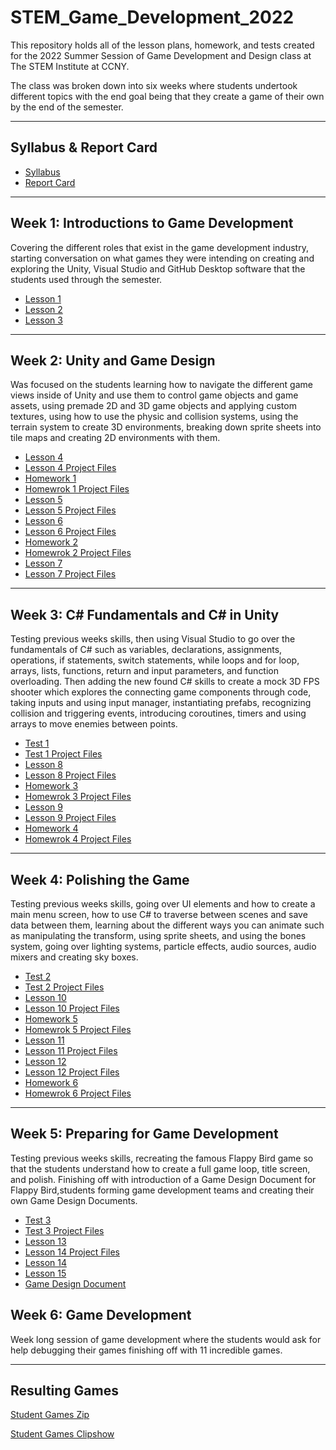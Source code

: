 # STEM_Game_Development_2022

This repository holds all of the lesson plans, homework, and tests created for the 2022 Summer Session of Game Development and Design class at The STEM Institute at CCNY.
 
The class was broken down into six weeks where students undertook different topics with the end goal being that they create a game of their own by the end of the semester.

- - - -

## Syllabus & Report Card  ##

* [Syllabus](https://github.com/Sgrygorczuk/STEM_Game_Development_2022/blob/main/Additional/STEM%20Syllabus%20Game%20Design%20and%20Development.pdf)
* [Report Card](https://github.com/Sgrygorczuk/STEM_Game_Development_2022/blob/main/Additional/STEM%20at%20CCNY%20Game%20Development%20Report%20Card.pdf)

- - - -

## Week 1: Introductions to Game Development  ##
Covering the different roles that exist in the game development industry, starting conversation on what games they were intending on creating and exploring the Unity, Visual Studio and GitHub Desktop software that the students used through the semester. 

* [Lesson 1](https://github.com/Sgrygorczuk/STEM_Game_Development_2022/blob/main/Lessons/Lesson_1.pdf)
* [Lesson 2](https://github.com/Sgrygorczuk/STEM_Game_Development_2022/blob/main/Lessons/Lesson_2.pdf)
* [Lesson 3](https://github.com/Sgrygorczuk/STEM_Game_Development_2022/blob/main/Lessons/Lesson_3.pdf)

- - - -

## Week 2: Unity and Game Design ## 
Was focused on the students learning how to navigate the different game views inside of Unity and use them to control game objects and game assets, using premade 2D and 3D game objects and applying custom textures, using how to use the physic and collision systems, using the terrain system to create 3D environments, breaking down sprite sheets into tile maps and creating 2D environments with them.

* [Lesson 4](https://github.com/Sgrygorczuk/STEM_Game_Development_2022/blob/main/Lessons/Lesson_4.pdf)
* [Lesson 4 Project Files](https://github.com/Sgrygorczuk/Week_1_Lesson_1)
* [Homework 1](https://github.com/Sgrygorczuk/STEM_Game_Development_2022/blob/main/Homeworks/Homework%20_1.pdf)
* [Homewrok 1 Project Files](https://github.com/Sgrygorczuk/Homework_1)
* [Lesson 5](https://github.com/Sgrygorczuk/STEM_Game_Development_2022/blob/main/Lessons/Lesson_5.pdf)
* [Lesson 5 Project Files](https://github.com/Sgrygorczuk/Week_1_Lesson_2)
* [Lesson 6](https://github.com/Sgrygorczuk/STEM_Game_Development_2022/blob/main/Lessons/Lesson_6.pdf)
* [Lesson 6 Project Files](https://github.com/Sgrygorczuk/Week_1_Lesson_3)
* [Homework 2](https://github.com/Sgrygorczuk/STEM_Game_Development_2022/blob/main/Homeworks/Homework_2.pdf)
* [Homewrok 2 Project Files](https://github.com/Sgrygorczuk/Homework_2)
* [Lesson 7](https://github.com/Sgrygorczuk/STEM_Game_Development_2022/blob/main/Lessons/Lesson_7.pdf)
* [Lesson 7 Project Files](https://github.com/Sgrygorczuk/Week_1_Lesson_4) 

- - - -

## Week 3: C# Fundamentals  and C# in Unity ##
Testing previous weeks skills, then using  Visual Studio to go over the fundamentals of C# such as variables, declarations, assignments, operations, if statements, switch statements, while loops and for loop, arrays, lists, functions, return and input parameters, and function overloading. Then adding the new found C# skills to create a mock 3D FPS shooter which explores the connecting game components through code, taking inputs and using input manager, instantiating prefabs, recognizing collision and triggering events, introducing coroutines, timers and using arrays to move enemies between points.

* [Test 1](https://github.com/Sgrygorczuk/STEM_Game_Development_2022/blob/main/Tests/Test_One.pdf)
* [Test 1 Project Files](https://github.com/Sgrygorczuk/Test_One)
* [Lesson 8](https://github.com/Sgrygorczuk/STEM_Game_Development_2022/blob/main/Lessons/Lesson_8.pdf)
* [Lesson 8 Project Files](https://github.com/Sgrygorczuk/Week_2_Lesson_1)
* [Homework 3](https://github.com/Sgrygorczuk/STEM_Game_Development_2022/blob/main/Homeworks/Homework_3.pdf)
* [Homewrok 3 Project Files](https://github.com/Sgrygorczuk/Homework_3)
* [Lesson 9](https://github.com/Sgrygorczuk/STEM_Game_Development_2022/blob/main/Lessons/Lesson_9.pdf)
* [Lesson 9 Project Files](https://github.com/Sgrygorczuk/Week_2_Lesson_2)
* [Homework 4](https://github.com/Sgrygorczuk/STEM_Game_Development_2022/blob/main/Homeworks/Homework_4.pdf)
* [Homewrok 4 Project Files](https://github.com/Sgrygorczuk/Homework_4)

- - - -

## Week 4: Polishing the Game ##
Testing previous weeks skills, going over UI elements and how to create a main menu screen, how to use C# to traverse between scenes and save data between them, learning about the different ways you can animate such as manipulating the transform, using sprite sheets, and using the bones system, going over lighting systems, particle effects, audio sources, audio mixers and creating sky boxes.

* [Test 2](https://github.com/Sgrygorczuk/STEM_Game_Development_2022/blob/main/Tests/Test%20Two.pdf)
* [Test 2 Project Files](https://github.com/Sgrygorczuk/Test_Two)
* [Lesson 10](https://github.com/Sgrygorczuk/STEM_Game_Development_2022/blob/main/Lessons/Lesson_10.pdf)
* [Lesson 10 Project Files](https://github.com/Sgrygorczuk/Week_2_Lesson_3)
* [Homework 5](https://github.com/Sgrygorczuk/STEM_Game_Development_2022/blob/main/Homeworks/Homework_5.pdf)
* [Homewrok 5 Project Files](https://github.com/Sgrygorczuk/Homework_5)
* [Lesson 11](https://github.com/Sgrygorczuk/STEM_Game_Development_2022/blob/main/Lessons/Lesson_11.pdf)
* [Lesson 11 Project Files](https://github.com/Sgrygorczuk/Week_3_Lesson_1)
* [Lesson 12](https://github.com/Sgrygorczuk/STEM_Game_Development_2022/blob/main/Lessons/Lesson_12.pdf)
* [Lesson 12 Project Files](https://github.com/Sgrygorczuk/Week_3_Lesson_2)
* [Homework 6](https://github.com/Sgrygorczuk/STEM_Game_Development_2022/blob/main/Homeworks/Homework_6.pdf)
* [Homewrok 6 Project Files](https://github.com/Sgrygorczuk/Homework_6)

- - - -

## Week 5: Preparing  for Game Development ## 
Testing previous weeks skills, recreating the famous Flappy Bird game so that the students understand how to create a full game loop, title screen, and polish. Finishing off with introduction of a Game Design Document for Flappy Bird,students forming game development teams and creating their own Game Design Documents. 

* [Test 3](https://github.com/Sgrygorczuk/STEM_Game_Development_2022/blob/main/Tests/Test%20Three.pdf)
* [Test 3 Project Files](https://github.com/Sgrygorczuk/Test_Three)
* [Lesson 13](https://github.com/Sgrygorczuk/STEM_Game_Development_2022/blob/main/Lessons/Lesson_13.pdf)
* [Lesson 14 Project Files](https://github.com/Sgrygorczuk/Flappy_Bird_Demo)
* [Lesson 14](https://github.com/Sgrygorczuk/STEM_Game_Development_2022/blob/main/Lessons/Lesson_14.pdf)
* [Lesson 15](https://github.com/Sgrygorczuk/STEM_Game_Development_2022/blob/main/Lessons/Lesson_15.pdf)
* [Game Design Document](https://github.com/Sgrygorczuk/STEM_Game_Development_2022/blob/main/Additional/Game%20Design%20Document%20.pdf)

## Week 6: Game Development  ##
Week long session of game development where the students would ask for help debugging their games finishing off with 11 incredible games.

- - - -

## Resulting Games ##

[Student Games Zip](https://drive.google.com/drive/folders/1twpBfi1pfCWFJC32pamEERI80iE-62Ce?usp=sharing)

[Student Games Clipshow](https://www.youtube.com/watch?v=hKuMUzm6Fak)

